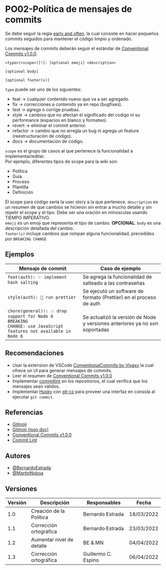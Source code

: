 # PO02-Política de mensajes de commits

Se debe seguir la regla [early and often](https://www.worklytics.co/commit-early-push-often/), la cual consiste en hacer pequeños commits seguidos para mantener el código limpio y ordenado.

Los mensajes de commits deberán seguir el estándar de [Conventional Commits v1.0.0](https://www.conventionalcommits.org/en/v1.0.0/#summary).

```text
<type>(<scope>)[!]: [optional emoji] <description>

[optional body]

[optional footer(s)]
```

`type` puede ser uno de los siguientes:
- feat -> cualquier contenido nuevo que va a ser agregado.
- fix -> correcciones a contenido ya en repo (bugfixes).
- test -> agrega o corrige pruebas.
- style -> cambios que no afectan el significado del codigo ni su performance (espacios en blanco y formateo).
- revert -> eliminar el commit anterior.
- refactor -> cambio que no arregla un bug ni agrega un feature (reestructuración de código).
- docs -> documentación de código.

`scope` es el grupo de casos al que pertenece la funcionalidad a implementar/editar.   
 Por ejemplo, diferentes tipos de scope para la wiki son:
- Política 
- Guía
- Proceso
- Plantilla
- Definición

El scope para código sería la user story a la que pertenece. 
`description` es un resumen de que cambios se hicieron sin entrar a mucho detalle y sin repetir el scope y el tipo. Debe ser una oración en minúsculas usando TIEMPO IMPERATIVO.  
`emoji` es un emoji que representa el tipo de cambio. **OPCIONAL**. 
`body` es una descripción detallada del cambio.  
`footer(s)` incluye cambios que rompan alguna funcionalidad, precedidos por `BREAKING CHANGE`

## Ejemplos

| Mensaje de commit | Caso de ejemplo |
| ----------------- | --------------- |
| `feat(auth): ✨ implement hash salting` | Se agrega la funcionalidad de salteado a las contraseñas |
| `style(auth): 🎨 run prettier` | Se ejecutó un software de formato (Prettier) en el proceso de auth |
| <code>chore(general)!: 💥 drop support for Node 6<br/>BREAKING CHANGE: use JavaScript features not available in Node 6</code> | Se actualizó la versión de Node y versiones anteriores ya no son soportadas |


## Recomendaciones

- Usar la extension de VSCode [ConventionalCommits by Vivaxy](https://marketplace.visualstudio.com/items?itemName=vivaxy.vscode-conventional-commits) la cual ofrece un UI para generar mensajes de commits.
- Leer el resumen de [Conventional Commits v1.0.0](https://www.conventionalcommits.org/en/v1.0.0/#summary)
- Implementar [commitlint](https://commitlint.js.org) en los repositorios, el cual verifica que los mensajes sean válidos.
- Implementar [Husky](https://typicode.github.io/husky) con [git-cz](https://www.npmjs.com/package/git-cz) para proveer una interfaz en consola al ejecutar `git commit`.


## Referencias

- [Gitmoji](https://gitmoji.dev/)
- [Gitmoji (json doc)](https://github.com/carloscuesta/gitmoji/blob/master/src/data/gitmojis.json)
- [Conventional Commits v1.0.0](https://www.conventionalcommits.org/en/v1.0.0)
- [Commit Lint](https://commitlint.js.org/)

## Autores

- [@BernardoEstrada](https://www.github.com/BernardoEstrada)
- [@MartinNoboa](https://www.github.com/MartinNoboa)

## Versiones

| Versión | Descripción                                  | Responsables       | Fecha      |
| ------- | -------------------------------------------- | ----------------   | ---------- |
| 1.0     | Creación de la Política                      | Bernardo Estrada   | 18/03/2022 |
| 1.1     | Corrección ortográfica                       | Bernardo Estrada   | 23/03/2022 |
| 1.2     | Aumentar nivel de detalle                    | BE & MN            | 04/04/2022 |
| 1.3     | Corrección ortográfica                       | Guillermo C. Espino| 06/04/2022 |
